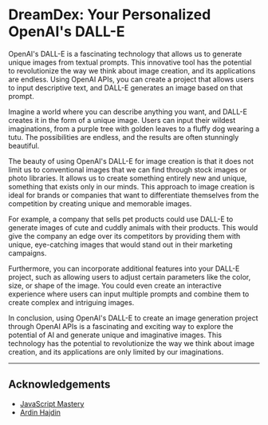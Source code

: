
# DreamDex: Your Personalized OpenAI's DALL-E 

OpenAI's DALL-E is a fascinating technology that allows us to generate unique images from textual prompts. This innovative tool has the potential to revolutionize the way we think about image creation, and its applications are endless. Using OpenAI APIs, you can create a project that allows users to input descriptive text, and DALL-E generates an image based on that prompt.

Imagine a world where you can describe anything you want, and DALL-E creates it in the form of a unique image. Users can input their wildest imaginations, from a purple tree with golden leaves to a fluffy dog wearing a tutu. The possibilities are endless, and the results are often stunningly beautiful.

The beauty of using OpenAI's DALL-E for image creation is that it does not limit us to conventional images that we can find through stock images or photo libraries. It allows us to create something entirely new and unique, something that exists only in our minds. This approach to image creation is ideal for brands or companies that want to differentiate themselves from the competition by creating unique and memorable images.

For example, a company that sells pet products could use DALL-E to generate images of cute and cuddly animals with their products. This would give the company an edge over its competitors by providing them with unique, eye-catching images that would stand out in their marketing campaigns.

Furthermore, you can incorporate additional features into your DALL-E project, such as allowing users to adjust certain parameters like the color, size, or shape of the image. You could even create an interactive experience where users can input multiple prompts and combine them to create complex and intriguing images.

In conclusion, using OpenAI's DALL-E to create an image generation project through OpenAI APIs is a fascinating and exciting way to explore the potential of AI and generate unique and imaginative images. This technology has the potential to revolutionize the way we think about image creation, and its applications are only limited by our imaginations.

---

## Acknowledgements

 - [JavaScript Mastery](https://www.youtube.com/@javascriptmastery)
 - [Ardin Hajdin](https://github.com/adrianhajdin/project_ai_mern_image_generation)
